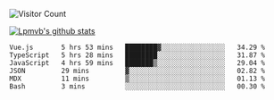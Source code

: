 ![Visitor Count](https://profile-counter.glitch.me/Lpmvb/count.svg)

[![Lpmvb's github stats](https://github-readme-stats.vercel.app/api?username=lpmvb&show_icons=true&title_color=fff&icon_color=79ff97&text_color=9f9f9f&bg_color=151515)](https://github.com/anuraghazra/github-readme-stats)

<!--
Here are some ideas to get you started:

- 🔭 I’m currently working on ...
- 🌱 I’m currently learning ...
- 👯 I’m looking to collaborate on ...
- 🤔 I’m looking for help with ...
- 💬 Ask me about ...
- 📫 How to reach me: ...
- 😄 Pronouns: ...
- ⚡ Fun fact: ...
-->

<!--START_SECTION:waka-->

```text
Vue.js       5 hrs 53 mins   ████████▓░░░░░░░░░░░░░░░░   34.29 %
TypeScript   5 hrs 28 mins   ████████░░░░░░░░░░░░░░░░░   31.87 %
JavaScript   4 hrs 59 mins   ███████▒░░░░░░░░░░░░░░░░░   29.04 %
JSON         29 mins         ▓░░░░░░░░░░░░░░░░░░░░░░░░   02.82 %
MDX          11 mins         ▒░░░░░░░░░░░░░░░░░░░░░░░░   01.13 %
Bash         3 mins          ░░░░░░░░░░░░░░░░░░░░░░░░░   00.30 %
```

<!--END_SECTION:waka-->
